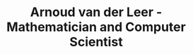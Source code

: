 ---
permalink: /
title: "Arnoud van der Leer - Mathematician and Computer Scientist"
excerpt: "About me"
author_profile: true
redirect_from: 
  - /about/
  - /about.html
---